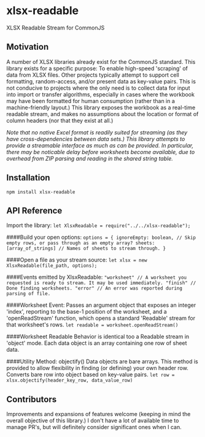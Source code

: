 # xlsx-readable
XLSX Readable Stream for CommonJS

## Motivation
A number of XLSX libraries already exist for the CommonJS standard. This library exists for a specific purpose: To enable high-speed 'scraping' of data from XLSX files. Other projects typically attempt to support cell formatting, random-access, and/or present data as key-value pairs. This is not conducive to projects where the only need is to collect data for input into import or transfer algorithms, especially in cases where the workbook may have been formatted for human consumption (rather than in a machine-friendly layout.) This library exposes the workbook as a real-time readable stream, and makes no assumptions about the location or format of column headers (nor that they exist at all.)

_Note that no native Excel format is readily suited for streaming (as they have cross-dependencies between data sets.) This library attempts to provide a streamable interface as much as can be provided. In particular, there may be noticable delay before worksheets become available, due to overhead from ZIP parsing and reading in the shared string table._

## Installation
`npm install xlsx-readable`

## API Reference
Import the library:
`let XlsxReadable = require("../../xlsx-readable");`

####Build your open options:
`options = {
 ignoreEmpty: boolean, // Skip empty rows, or pass through as an empty array?
 sheets: [array_of_strings] // Names of sheets to stream through.
}`

####Open a file as your stream source:
`let xlsx = new XlsxReadable(file_path, options);`

####Events emitted by XlsxReadable:
`"worksheet" // A worksheet you requested is ready to stream. It may be used immediately.
"finish" // Done finding worksheets.
"error" // An error was reported during parsing of file.`

####Worksheet Event:
Passes an argument object that exposes an integer 'index', reporting to the base-1 position of the worksheet, and a 'openReadStream' function, which opens a standard 'Readable' stream for that worksheet's rows.
`let readable = worksheet.openReadStream()`

####Worksheet Readable
Behavior is identical too a Readable stream in 'object' mode. Each data object is an array containing one row of sheet data.

####Utility Method: objectify()
Data objects are bare arrays. This method is provided to allow flexibility in finding (or defining) your own header row. Converts bare row into object based on key-value pairs.
`let row = xlsx.objectify(header_key_row, data_value_row)`

## Contributors
Improvements and expansions of features welcome (keeping in mind the overall objective of this library.) I don't have a lot of available time to manage PR's, but will definitely consider significant ones when I can.
